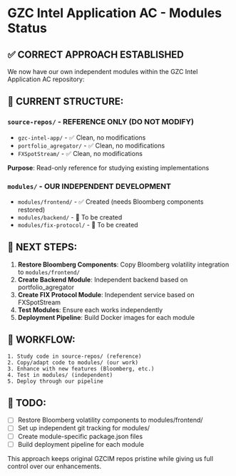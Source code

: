 # GZC Intel Application AC - Modules Status

## ✅ CORRECT APPROACH ESTABLISHED

We now have our own independent modules within the GZC Intel Application AC repository:

## 📁 CURRENT STRUCTURE:

### `source-repos/` - REFERENCE ONLY (DO NOT MODIFY)
- `gzc-intel-app/` - ✅ Clean, no modifications
- `portfolio_agregator/` - ✅ Clean, no modifications  
- `FXSpotStream/` - ✅ Clean, no modifications

**Purpose**: Read-only reference for studying existing implementations

### `modules/` - OUR INDEPENDENT DEVELOPMENT
- `modules/frontend/` - ✅ Created (needs Bloomberg components restored)
- `modules/backend/` - 📝 To be created
- `modules/fix-protocol/` - 📝 To be created

## 🚧 NEXT STEPS:

1. **Restore Bloomberg Components**: Copy Bloomberg volatility integration to `modules/frontend/`
2. **Create Backend Module**: Independent backend based on portfolio_agregator
3. **Create FIX Protocol Module**: Independent service based on FXSpotStream
4. **Test Modules**: Ensure each works independently
5. **Deployment Pipeline**: Build Docker images for each module

## 🔄 WORKFLOW:

```
1. Study code in source-repos/ (reference)
2. Copy/adapt code to modules/ (our work)
3. Enhance with new features (Bloomberg, etc.)
4. Test in modules/ (independent)
5. Deploy through our pipeline
```

## 📝 TODO:

- [ ] Restore Bloomberg volatility components to modules/frontend/
- [ ] Set up independent git tracking for modules/
- [ ] Create module-specific package.json files
- [ ] Build deployment pipeline for each module

This approach keeps original GZCIM repos pristine while giving us full control over our enhancements.